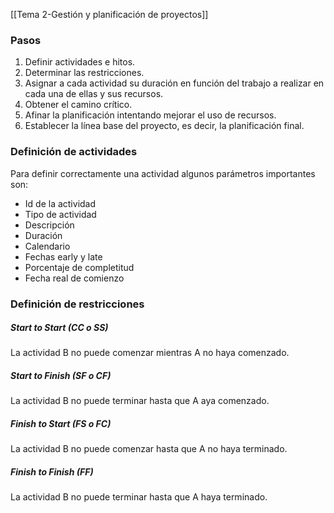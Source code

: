[[Tema 2-Gestión y planificación de proyectos]]

### Pasos
1. Definir actividades e hitos.
2. Determinar las restricciones.
3. Asignar a cada actividad su duración en función del trabajo a realizar en cada una de ellas y sus recursos.
4. Obtener el camino crítico.
5. Afinar la planificación intentando mejorar el uso de recursos.
6. Establecer la línea base del proyecto, es decir, la planificación final.

### Definición de actividades
Para definir correctamente una actividad algunos parámetros importantes son:
+ Id de la actividad
+ Tipo de actividad
+ Descripción
+ Duración
+ Calendario
+ Fechas early y late
+ Porcentaje de completitud
+ Fecha real de comienzo

### Definición de restricciones
##### Start to Start (CC o SS)
La actividad B no puede comenzar mientras A no haya comenzado.

##### Start to Finish (SF o CF)
La actividad B no puede terminar hasta que A aya comenzado.

##### Finish to Start (FS o FC)
La actividad B no puede comenzar hasta que A no haya terminado.

##### Finish to Finish (FF)
La actividad B no puede terminar hasta que A haya terminado.